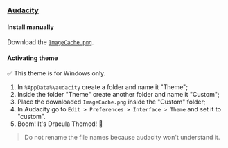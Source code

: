 ### [Audacity](https://www.audacityteam.org/)

#### Install manually

Download the [`ImageCache.png`](https://github.com/dracula/audacity/blob/main/ImageCache.png).

#### Activating theme

✅ This theme is for Windows only.

1. In `%AppData%\audacity` create a folder and name it "Theme";
2. Inside the folder "Theme" create another folder and name it "Custom";
3. Place the downloaded `ImageCache.png` inside the "Custom" folder;
4. In Audacity go to `Edit > Preferences > Interface > Theme` and set it to "custom".
5. Boom! It's Dracula Themed! 💜

> Do not rename the file names because audacity won't understand it.
